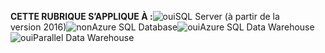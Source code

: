 <Token>**CETTE RUBRIQUE S’APPLIQUE À :**![oui](media/yes.png)SQL Server (à partir de la version 2016)![non](media/no.png)Azure SQL Database![oui](media/yes.png)Azure SQL Data Warehouse ![oui](media/yes.png)Parallel Data Warehouse </Token>

